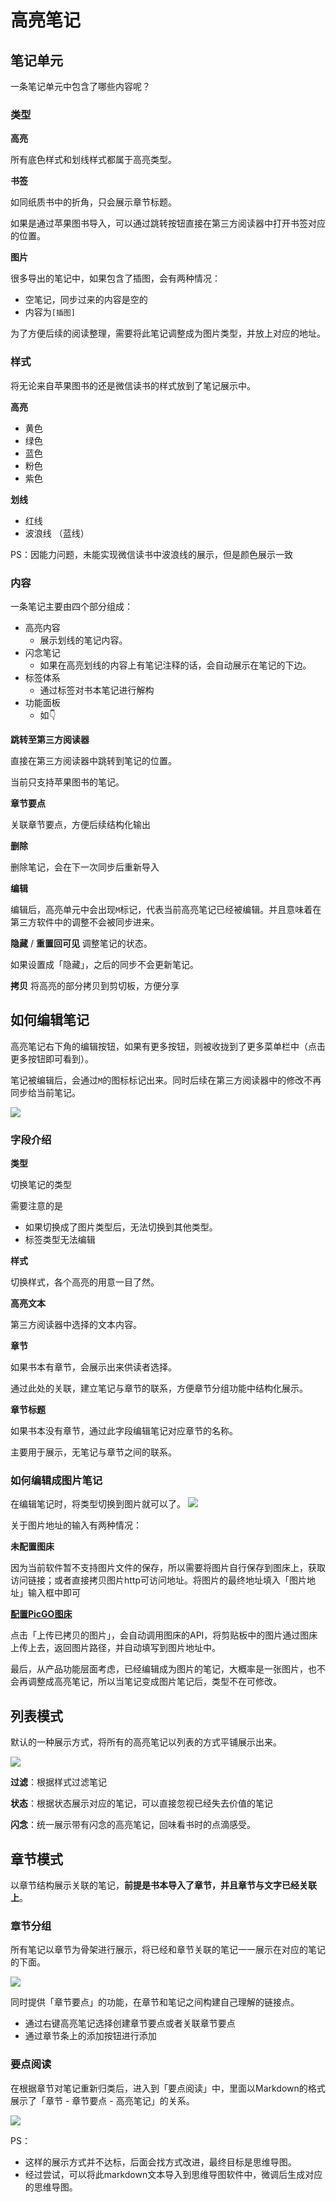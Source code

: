 # 高亮笔记

## 笔记单元
一条笔记单元中包含了哪些内容呢？

### 类型

**高亮**

所有底色样式和划线样式都属于高亮类型。

**书签**

如同纸质书中的折角，只会展示章节标题。

如果是通过苹果图书导入，可以通过跳转按钮直接在第三方阅读器中打开书签对应的位置。

**图片**

很多导出的笔记中，如果包含了插图，会有两种情况：
- 空笔记，同步过来的内容是空的
- 内容为`[插图]`

为了方便后续的阅读整理，需要将此笔记调整成为图片类型，并放上对应的地址。

### 样式
将无论来自苹果图书的还是微信读书的样式放到了笔记展示中。

**高亮**
- 黄色
- 绿色
- 蓝色
- 粉色
- 紫色

**划线**
- 红线
- 波浪线 （蓝线）

PS：因能力问题，未能实现微信读书中波浪线的展示，但是颜色展示一致

### 内容
一条笔记主要由四个部分组成：
- 高亮内容
    - 展示划线的笔记内容。
- 闪念笔记
    - 如果在高亮划线的内容上有笔记注释的话，会自动展示在笔记的下边。
- 标签体系
    - 通过标签对书本笔记进行解构
- 功能面板
    - 如👇

**跳转至第三方阅读器**

直接在第三方阅读器中跳转到笔记的位置。

当前只支持苹果图书的笔记。

**章节要点**

关联章节要点，方便后续结构化输出

**删除**

删除笔记，会在下一次同步后重新导入

**编辑**

编辑后，高亮单元中会出现`M`标记，代表当前高亮笔记已经被编辑。并且意味着在第三方软件中的调整不会被同步进来。

**隐藏** / **重置回可见**
调整笔记的状态。

如果设置成「隐藏」，之后的同步不会更新笔记。

**拷贝**
将高亮的部分拷贝到剪切板，方便分享

## 如何编辑笔记
高亮笔记右下角的编辑按钮，如果有更多按钮，则被收拢到了更多菜单栏中（点击更多按钮即可看到）。

笔记被编辑后，会通过`M`的图标标记出来。同时后续在第三方阅读器中的修改不再同步给当前笔记。

![](/images/app/20220812215109.png)

### 字段介绍
**类型**

切换笔记的类型

需要注意的是
- 如果切换成了图片类型后，无法切换到其他类型。
- 标签类型无法编辑

**样式**

切换样式，各个高亮的用意一目了然。

**高亮文本**

第三方阅读器中选择的文本内容。

**章节**

如果书本有章节，会展示出来供读者选择。

通过此处的关联，建立笔记与章节的联系，方便章节分组功能中结构化展示。

**章节标题**

如果书本没有章节，通过此字段编辑笔记对应章节的名称。

主要用于展示，无笔记与章节之间的联系。

### 如何编辑成图片笔记
在编辑笔记时，将类型切换到图片就可以了。
![](/images/app/20220812213519.png)

关于图片地址的输入有两种情况：

**未配置图床**

因为当前软件暂不支持图片文件的保存，所以需要将图片自行保存到图床上，获取访问链接；或者直接拷贝图片http可访问地址。将图片的最终地址填入「图片地址」输入框中即可

**[配置PicGO图床](/guide/extensions)**

点击「上传已拷贝的图片」，会自动调用图床的API，将剪贴板中的图片通过图床上传上去，返回图片路径，并自动填写到图片地址中。


最后，从产品功能层面考虑，已经编辑成为图片的笔记，大概率是一张图片，也不会再调整成高亮笔记，所以当笔记变成图片笔记后，类型不在可修改。

## 列表模式
默认的一种展示方式，将所有的高亮笔记以列表的方式平铺展示出来。

![](/images/app/20220812152125.png)

**过滤**：根据样式过滤笔记

**状态**：根据状态展示对应的笔记，可以直接忽视已经失去价值的笔记

**闪念**：统一展示带有闪念的高亮笔记，回味看书时的点滴感受。

## 章节模式
以章节结构展示关联的笔记，**前提是书本导入了章节，并且章节与文字已经关联上**。

### 章节分组
所有笔记以章节为骨架进行展示，将已经和章节关联的笔记一一展示在对应的笔记的下面。

![](/images/app/Xnip2022-08-13_00-30-36.jpg)

同时提供「章节要点」的功能，在章节和笔记之间构建自己理解的链接点。
- 通过右键高亮笔记选择创建章节要点或者关联章节要点
- 通过章节条上的添加按钮进行添加

### 要点阅读
在根据章节对笔记重新归类后，进入到「要点阅读」中，里面以Markdown的格式展示了「章节 - 章节要点 - 高亮笔记」的关系。

![](/images/app/20220812155141.png)

PS：
- 这样的展示方式并不达标，后面会找方式改进，最终目标是思维导图。
- 经过尝试，可以将此markdown文本导入到思维导图软件中，微调后生成对应的思维导图。